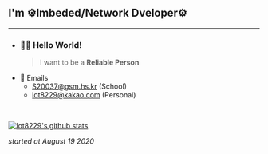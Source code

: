 
## I'm ⚙️Imbeded/Network Dveloper⚙️
<hr/>

- ### 🙋‍♂️ Hello World! ###
    > I want to be a **Reliable Person**
- 💬 Emails
    - S20037@gsm.hs.kr (School)
    - lot8229@kakao.com (Personal)
<br/>



  [![lot8229's github stats](https://github-readme-stats.vercel.app/api?username=lot8229)](https://github.com/anuraghazra/github-readme-stats)
  
  _started at August 19 2020_
